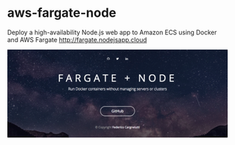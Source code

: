 # aws-fargate-node
Deploy a high-availability Node.js web app to Amazon ECS using Docker and AWS Fargate http://fargate.nodejsapp.cloud

![](https://raw.githubusercontent.com/fedecarg/aws-fargate-node/master/node-webapp-example/public/images/fargate-node.png)
